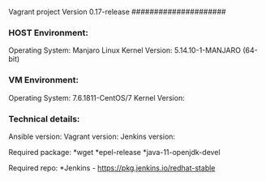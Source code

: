 Vagrant project
Version 0.17-release
#####################
### HOST Environment:
Operating System: Manjaro Linux
Kernel Version: 5.14.10-1-MANJARO (64-bit)
### VM Environment:
Operating System: 7.6.1811-CentOS/7 
Kernel Version: 
### Technical details:

Ansible version: 
Vagrant version:
Jenkins version:

Required package:
*wget
*epel-release
*java-11-openjdk-devel

Required repo:
*Jenkins - https://pkg.jenkins.io/redhat-stable
